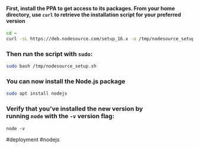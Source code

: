 
#### First, install the PPA to get access to its packages. From your home directory, use `curl` to retrieve the installation script for your preferred version

```bash
cd ~
curl -sL https://deb.nodesource.com/setup_16.x -o /tmp/nodesource_setup.sh
```

### Then run the script with `sudo`:
```bash
sudo bash /tmp/nodesource_setup.sh
```

### You can now install the Node.js package

```bash
sudo apt install nodejs
```

### Verify that you’ve installed the new version by running `node` with the `-v` version flag:

```shell
node -v
```

#deployment #nodejs